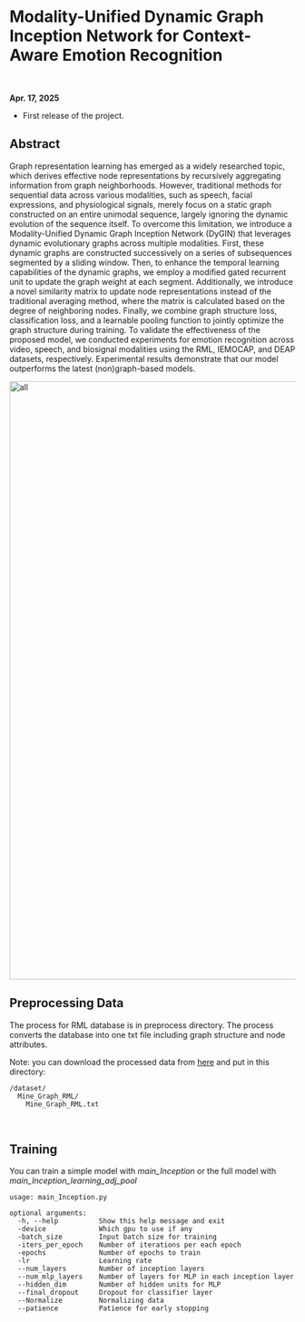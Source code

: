 # Modality-Unified Dynamic Graph Inception Network for Context-Aware Emotion Recognition

<br>

**Apr. 17, 2025**
* First release of the project.

## Abstract
Graph representation learning has emerged as a widely researched topic, which derives effective node representations by recursively aggregating information from graph neighborhoods.
However, traditional methods for sequential data across various modalities, such as speech, facial expressions, and physiological signals, merely focus on a static graph constructed on an entire unimodal sequence, largely ignoring the dynamic evolution of the sequence itself. To overcome this limitation, we introduce a Modality-Unified Dynamic Graph Inception Network (DyGIN) that leverages dynamic evolutionary graphs across multiple modalities. First, these dynamic graphs are constructed successively on a series of subsequences segmented by a sliding window. Then, to enhance the temporal learning capabilities of the dynamic graphs, we employ a modified gated recurrent unit to update the graph weight at each segment. Additionally, we introduce a novel similarity matrix to update node representations instead of the traditional averaging method, where the matrix is calculated based on the degree of neighboring nodes. Finally, we combine graph structure loss, classification loss, and a learnable pooling function to jointly optimize the graph structure during training. To validate the effectiveness of the proposed model, we conducted experiments for emotion recognition across video, speech, and biosignal modalities using the RML, IEMOCAP, and DEAP datasets, respectively. Experimental results demonstrate that our model outperforms the latest (non)graph-based models. 

<img width="1055" alt="all" src="https://github.com/user-attachments/assets/b8edb777-0bd1-4c2a-8ac6-0748ba9b1189" />

<br>

## Preprocessing Data

The process for RML database is in preprocess directory. The process converts the database into one txt file including graph structure and node attributes.

Note: you can download the processed data from [here](https://drive.google.com/file/d/1KWygtpBUglY8gmzy0HuW6M8OL9u1V5sJ/view?usp=sharing) and put in this directory:

```
/dataset/
  Mine_Graph_RML/
    Mine_Graph_RML.txt
```


<br>

## Training

You can train a simple model with _main_Inception_ or the full model with _main_Inception_learning_adj_pool_


```
usage: main_Inception.py

optional arguments:
  -h, --help          Show this help message and exit
  -device             Which gpu to use if any
  -batch_size         Input batch size for training
  -iters_per_epoch    Number of iterations per each epoch
  -epochs             Number of epochs to train
  -lr                 Learning rate
  --num_layers        Number of inception layers
  --num_mlp_layers    Number of layers for MLP in each inception layer
  --hidden_dim        Number of hidden units for MLP
  --final_dropout     Dropout for classifier layer
  --Normalize         Normalizing data
  --patience          Patience for early stopping
```

<br>

